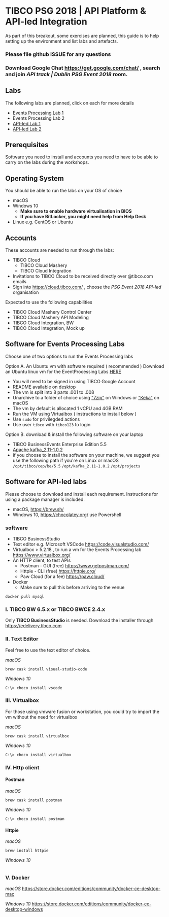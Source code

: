# TIBCO PSG 2018 | API Platform &amp; API-led Integration

As part of this breakout, some exercises are planned, this guide is to help setting up the environment and list labs and artefacts.

### Please file github ISSUE for any questions 
### Download Google Chat https://get.google.com/chat/ , search and join _API track | Dublin PSG Event 2018_ room.

## Labs
The following labs are planned, click on each for more details

 * [Events Processing Lab 1](https://github.com/mshahat/TIBCO_PSG18_API-led/tree/master/labs/event-processing-lab1)
 * Events Processing Lab 2
 * [API-led Lab 1](https://github.com/mshahat/TIBCO_PSG18_API-led/tree/master/labs/api-lab1)
 * [API-led Lab 2](https://github.com/mshahat/TIBCO_PSG18_API-led/tree/master/labs/api-lab2)

## Prerequisites
Software you need to install and accounts you need to have to be able to carry on the labs during the workshops.

## Operating System
You should be able to run the labs on your OS of choice

* macOS
* Windows 10
  * **Make sure to enable hardware virtualisation in BIOS**
  * **If you have BitLocker, you might need help from Help Desk**
* Linux e.g. CentOS or Ubuntu

## Accounts
These accounts are needed to run through the labs:
* TIBCO Cloud
  * TIBCO Cloud Mashery
  * TIBCO Cloud Integration
* Invitations to TIBCO Cloud to be received directly over @tibco.com emails
* Sign into https://cloud.tibco.com/ , choose the _PSG Event 2018 API-led_ organisation

Expected to use the following capabilities 
* TIBCO Cloud Mashery Control Center
* TIBCO Cloud Mashery API Modeling
* TIBCO Cloud Integration, BW
* TIBCO Cloud Integration, Mock up

## Software for Events Processing Labs
Choose one of two options to run the Events Processing labs

Option A. An Ubuntu vm with software required ( recommended )
Download an Ubuntu linux vm for the EventProcessing Labs [HERE](https://drive.google.com/open?id=1guqTkECGv5FU5wUCEzGSX6KOq0OJDgpu)

* You will need to be signed in using TIBCO Google Account
* README available on desktop
* The vm is split into 8 parts .001 to .008
* Unarchive to a folder of choice using ["7zip"](https://www.7-zip.org/) on Windows or ["Keka"](https://www.keka.io/en/) on macOS 
* The vm by default is allocated 1 vCPU and 4GB RAM
* Run the VM using Virtualbox ( instructions to install below )
* Use `sudo` for privilegded actions
* Use user `tibco` with `tibco123` to login

Option B. download & install the following software on your laptop 
* TIBCO BusinessEvents Enterprise Edition 5.5
* [Apache kafka_2.11-1.0.2](https://archive.apache.org/dist/kafka/1.0.2/kafka_2.11-1.0.2.tgz)
* if you choose to install the software on your machine, we suggest you use the following path if you're on Linux or macOS
`/opt/tibco/cep/be/5.5`
`/opt/kafka_2.11-1.0.2`
`/opt/projects`


## Software for API-led labs 
Please choose to download and install each requirement. 
Instructions for using a package manager is included. 
* macOS, https://brew.sh/
* Windows 10, https://chocolatey.org/  use Powershell

### software
* TIBCO BusinessStudio
* Text editor e.g. Microsoft VSCode https://code.visualstudio.com/
* Virtualbox > 5.2.18 , to run a vm for the Events Processing lab https://www.virtualbox.org/
* An HTTP client, to test APIs
  * Postman - GUI (free)      https://www.getpostman.com/
  * Httpie - CLI  (free)      https://httpie.org/
  * Paw Cloud     (for a fee) https://paw.cloud/
* Docker
  * Make sure to pull this before arriving to the venue
```shell
docker pull mysql
```

### I. TIBCO BW 6.5.x or TIBCO BWCE 2.4.x
Only **TIBCO BusinessStudio** is needed. 
Download the installer through https://edelivery.tibco.com

### II. Text Editor 
Feel free to use the text editor of choice. 

_macOS_
```
brew cask install visual-studio-code
```
_Windows 10_
```
C:\> choco install vscode
```

### III. Virtualbox 
For those using vmware fusion or workstation, you could try to import the vm without the need for virtualbox 

_macOS_
```
brew cask install virtualbox
```
_Windows 10_
```
C:\> choco install virtualbox
```

### IV. Http client

#### Postman 
_macOS_
```
brew cask install postman
```
_Windows 10_
```
C:\> choco install postman
```

#### Httpie
_macOS_
```
brew install httpie
```
_Windows 10_
```

```
### V. Docker
_macOS_
https://store.docker.com/editions/community/docker-ce-desktop-mac 

_Windows 10_
https://store.docker.com/editions/community/docker-ce-desktop-windows

